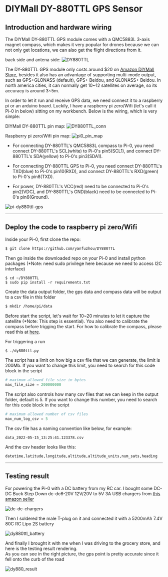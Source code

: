 # DIYMall DY-880TTL GPS Sensor

## Introduction and hardware wiring 

The DIYMall DY-880TTL GPS module comes with a QMC5883L 3-axis magnet compass, which makes it very popular for drones because we can not only get locations, we can also get the flight directions from it.

back side and antena side:
![DY880TTL](./docs/images/DY880TTL.png)

The DY-880TTL GPS module only costs around $20 on [Amazon DIYMall Store](https://www.amazon.com/DY-880TTL-Antenna-Compass-QMC5883L-Betaflight/dp/B08FWYJ2TF/ref=sr_1_1?crid=2MFT2SBAPYZDP&keywords=DY-880TTL&qid=1659023178&sprefix=dy-880ttl%2Caps%2C134&sr=8-1), besides it also has an advantage of supporting multi-mode output, such as GPS+GLONASS (default), GPS+ Beidou, and GLONASS+ Beidou. In north america cities, it can normally get 10~12 satellites on average, so its accuracy is around 3~5m.

In order to let it run and receive GPS data, we need connect it to a raspberry pi or an arduino board. Luckily, I have a raspberry pi zero/Wifi (let's call it Pi-0 in below) sitting on my workbench. Below is the wiring, which is very simple:

DIYMall DY-880TTL pin map:
![DY880TTL_conn](./docs/images/DY880TTL_conn.jpeg)

Raspberry pi zero/Wifi pin map:
![pi0_pin_map](./docs/images/pi0_pin_map.png)

- For connecting DY-880TTL's QMC5883L compass to Pi-0, you need connect DY-880TTL's SCL(white) to Pi-0's pin5(SCL1), and connect DY-880TTL's SDA(yellow) to Pi-0's pin3(SDA1). 

- For connecting DY-880TTL GPS to Pi-0, you need connect DY-880TTL's TXD(blue) to Pi-0's pin10(RXD), and connect DY-880TTL's RXD(green) to Pi-0's pin8(TXD).

- For power, DY-880TTL's VCC(red) need to be connected to Pi-0's pin2(VDC), and DY-880TTL's GND(black) need to be connected to Pi-0's pin6(Ground).

![pi-dy880ttl-gps](./docs/images/pi-dy880ttl-gps.png)

---

## Deploy the code to raspberry pi zero/Wifi

Inside your Pi-0, first clone the repo:

```bash
$ git clone https://github.com/yanfuzhou/DY880TTL
```

Then go inside the downloaded repo on your Pi-0 and install python packages (*Note: need sudo privilege here because we need to access I2C interface)

```
$ cd ~/DY880TTL
$ sudo pip install -r requirements.txt
```

Create the data output folder, the gps data and compass data will be output to a csv file in this folder
```bash
$ mkdir /home/pi/data
```

Before start the script, let's wait for 10~20 minutes to let it capture the satellite (*Note: This step is essential). You also need to calibrate the compass before trigging the start. For how to calibrate the compass, please read this at [here](https://github.com/yanfuzhou/raspy-qmc5883l/tree/master/calibration).

For triggering a run

```bash
$ ./dy880ttl.py
```

The script has a limit on how big a csv file that we can generate, the limit is 200Mb. If you want to change this limit, you need to search for this code block in the script

```python
# maximum allowed file size in bytes
max_file_size = 200000000
```

The script also controls how many csv files that we can keep in the output folder, default is 5. If you want to change this number, you need to search for this code block in the script

```python
# maximum allowed number of csv files
max_num_log_csv = 5
```

The csv file has a naming convention like below, for example:

```text
data_2022-05-15_13:25:41.123378.csv
```

And the csv header looks like this:

```text
datetime,latitude,longitude,altitude,altitude_units,num_sats,heading
```
---

## Testing result
For powering the Pi-0 with a DC battery from my RC car. I bought some DC-DC Buck Step Down dc-dc6-20V 12V/20V to 5V 3A USB chargers from [this amazon seller](https://www.amazon.com/HiLetgo-DC-DC-Module-Charger-Arduino/dp/B01HXU1C6U)

![dc-dc-chargers](./docs/images/dc-dc-chargers.jpg)

Then I soldered the male T-plug on it and connected it with a 5200mAh 7.4V 80C RC Lipo 2S battery

![dy880ttl_battery](./docs/images/dy880ttl_battery.jpg)

And finally I brought it with me when I was driving to the grocery store, and here is the testing result rendering.  
As you can see in the right picture, the gps point is pretty accurate since it fell onto the curb of the road

![dy880_result](./docs/images/dy880_result.png)
 